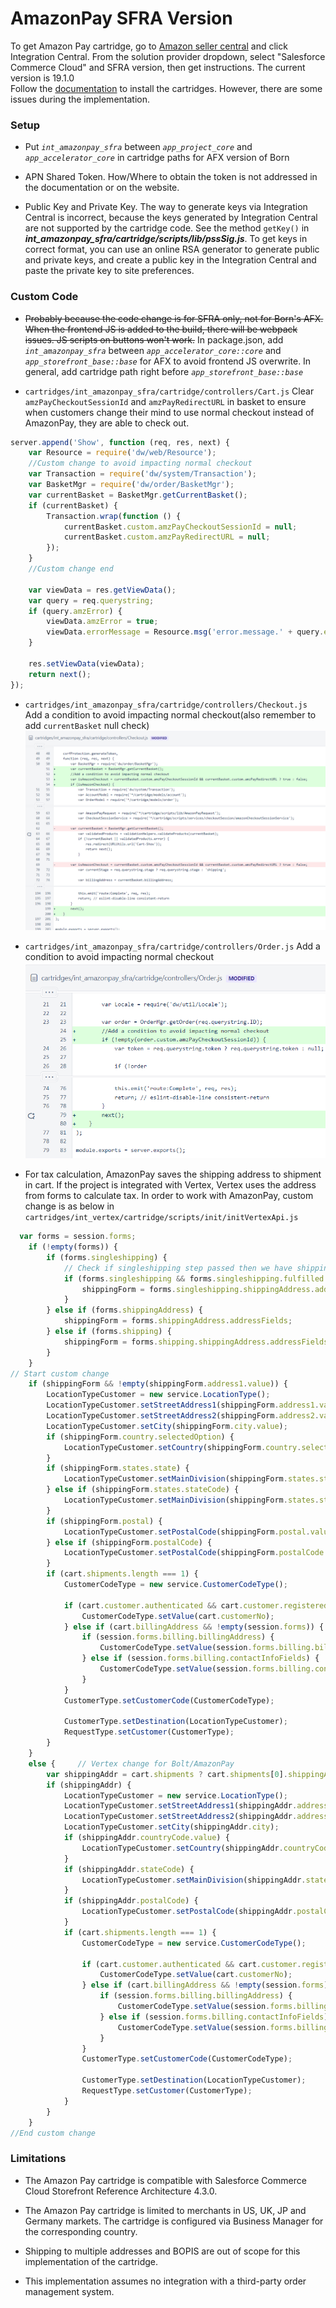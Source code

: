 # AmazonPay SFRA Version

To get Amazon Pay cartridge, go to [Amazon seller central](https://sellercentral.amazon.com/external-payments/sandbox/home) and click Integration Central. From the solution provider dropdown, select "Salesforce Commerce Cloud" and SFRA version, then get instructions. The current version is 19.1.0<br>
Follow the [documentation](documentation/Amazon%20Payments%20SFRA%20LINK%20Cartridge%20Documentation.docx) to install the cartridges. However, there are some issues during the implementation.

### Setup
- Put *`int_amazonpay_sfra`* between *`app_project_core`* and *`app_accelerator_core`* in cartridge paths for AFX version of Born

- APN Shared Token. How/Where to obtain the token is not addressed in the documentation or on the website.

- Public Key and Private Key. The way to generate keys via Integration Central is incorrect, because the keys generated by Integration Central are not supported by the cartridge code. See the method `getKey()` in ***int_amazonpay_sfra/cartridge/scripts/lib/pssSig.js***. To get keys in correct format, you can use an online RSA generator to generate public and private keys, and create a public key in the Integration Central and paste the private key to site preferences.

### Custom Code
- ~~Probably because the code change is for SFRA only, not for Born's AFX. When the frontend JS is added to the build, there will be webpack issues. JS scripts on buttons won't work.~~
In package.json, add *`int_amazonpay_sfra`* between *`app_accelerator_core::core`* and *`app_storefront_base::base`* for AFX to avoid frontend JS overwrite. In general, add cartridge path right before *`app_storefront_base::base`*

- `cartridges/int_amazonpay_sfra/cartridge/controllers/Cart.js`
Clear `amzPayCheckoutSessionId` and `amzPayRedirectURL` in basket to ensure when customers change their mind to use normal checkout instead of AmazonPay, they are able to check out.
```js
server.append('Show', function (req, res, next) {
    var Resource = require('dw/web/Resource');
    //Custom change to avoid impacting normal checkout
    var Transaction = require('dw/system/Transaction');
    var BasketMgr = require('dw/order/BasketMgr');
    var currentBasket = BasketMgr.getCurrentBasket();
    if (currentBasket) {
        Transaction.wrap(function () {
            currentBasket.custom.amzPayCheckoutSessionId = null;
            currentBasket.custom.amzPayRedirectURL = null;
        });
    }
    //Custom change end

    var viewData = res.getViewData();
    var query = req.querystring;
    if (query.amzError) {
        viewData.amzError = true;
        viewData.errorMessage = Resource.msg('error.message.' + query.errorMessage, 'amazon', null);
    }

    res.setViewData(viewData);
    return next();
});
```
- `cartridges/int_amazonpay_sfra/cartridge/controllers/Checkout.js`
Add a condition to avoid impacting normal checkout(also remember to add `currentBasket` null check)
![Checkout.js change](screenshots/checkout.png)

- `cartridges/int_amazonpay_sfra/cartridge/controllers/Order.js`
Add a condition to avoid impacting normal checkout
![Order.js change](screenshots/order.png)

- For tax calculation, AmazonPay saves the shipping address to shipment in cart. If the project is integrated with Vertex, Vertex uses the address from forms to calculate tax. In order to work with AmazonPay, custom change is as below in `cartridges/int_vertex/cartridge/scripts/init/initVertexApi.js`
```js
  var forms = session.forms;
    if (!empty(forms)) {
        if (forms.singleshipping) {
            // Check if singleshipping step passed then we have shipping data
            if (forms.singleshipping && forms.singleshipping.fulfilled.value) {
                shippingForm = forms.singleshipping.shippingAddress.addressFields;
            }
        } else if (forms.shippingAddress) {
            shippingForm = forms.shippingAddress.addressFields;
        } else if (forms.shipping) {
            shippingForm = forms.shipping.shippingAddress.addressFields;
        }
    }
// Start custom change
    if (shippingForm && !empty(shippingForm.address1.value)) {
        LocationTypeCustomer = new service.LocationType();
        LocationTypeCustomer.setStreetAddress1(shippingForm.address1.value);
        LocationTypeCustomer.setStreetAddress2(shippingForm.address2.value);
        LocationTypeCustomer.setCity(shippingForm.city.value);
        if (shippingForm.country.selectedOption) {
            LocationTypeCustomer.setCountry(shippingForm.country.selectedOption.value);
        }
        if (shippingForm.states.state) {
            LocationTypeCustomer.setMainDivision(shippingForm.states.state.htmlValue);
        } else if (shippingForm.states.stateCode) {
            LocationTypeCustomer.setMainDivision(shippingForm.states.stateCode.htmlValue);
        }
        if (shippingForm.postal) {
            LocationTypeCustomer.setPostalCode(shippingForm.postal.value);
        } else if (shippingForm.postalCode) {
            LocationTypeCustomer.setPostalCode(shippingForm.postalCode.htmlValue);
        }
        if (cart.shipments.length === 1) {
            CustomerCodeType = new service.CustomerCodeType();

            if (cart.customer.authenticated && cart.customer.registered) {
                CustomerCodeType.setValue(cart.customerNo);
            } else if (cart.billingAddress && !empty(session.forms)) {
                if (session.forms.billing.billingAddress) {
                    CustomerCodeType.setValue(session.forms.billing.billingAddress.email.emailAddress.value);
                } else if (session.forms.billing.contactInfoFields) {
                    CustomerCodeType.setValue(session.forms.billing.contactInfoFields.email.value);
                }
            }
            CustomerType.setCustomerCode(CustomerCodeType);

            CustomerType.setDestination(LocationTypeCustomer);
            RequestType.setCustomer(CustomerType);
        }
    }
    else {     // Vertex change for Bolt/AmazonPay
        var shippingAddr = cart.shipments ? cart.shipments[0].shippingAddress : null;
        if (shippingAddr) {
            LocationTypeCustomer = new service.LocationType();
            LocationTypeCustomer.setStreetAddress1(shippingAddr.address1);
            LocationTypeCustomer.setStreetAddress2(shippingAddr.address2);
            LocationTypeCustomer.setCity(shippingAddr.city);
            if (shippingAddr.countryCode.value) {
                LocationTypeCustomer.setCountry(shippingAddr.countryCode.value);
            }
            if (shippingAddr.stateCode) {
                LocationTypeCustomer.setMainDivision(shippingAddr.stateCode);
            }
            if (shippingAddr.postalCode) {
                LocationTypeCustomer.setPostalCode(shippingAddr.postalCode);
            }
            if (cart.shipments.length === 1) {
                CustomerCodeType = new service.CustomerCodeType();

                if (cart.customer.authenticated && cart.customer.registered) {
                    CustomerCodeType.setValue(cart.customerNo);
                } else if (cart.billingAddress && !empty(session.forms)) {
                    if (session.forms.billing.billingAddress) {
                        CustomerCodeType.setValue(session.forms.billing.billingAddress.email.emailAddress.value);
                    } else if (session.forms.billing.contactInfoFields) {
                        CustomerCodeType.setValue(session.forms.billing.contactInfoFields.email.value);
                    }
                }
                CustomerType.setCustomerCode(CustomerCodeType);

                CustomerType.setDestination(LocationTypeCustomer);
                RequestType.setCustomer(CustomerType);
            }
        }
    }
//End custom change
```
### Limitations
- The Amazon Pay cartridge is compatible with Salesforce Commerce Cloud Storefront Reference Architecture 4.3.0.

- The Amazon Pay cartridge is limited to merchants in US, UK, JP and Germany markets. The cartridge is configured via Business Manager for the corresponding country.

- Shipping to multiple addresses and BOPIS are out of scope for this implementation of the cartridge.

- This implementation assumes no integration with a third-party order management system.